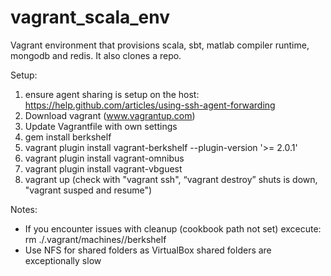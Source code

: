 vagrant_scala_env
=================

Vagrant environment that provisions scala, sbt, matlab compiler runtime, mongodb and redis. It also clones a repo.

Setup:

1. ensure agent sharing is setup on the host: https://help.github.com/articles/using-ssh-agent-forwarding
2. Download vagrant (www.vagrantup.com)
3. Update Vagrantfile with own settings
4. gem install berkshelf
5. vagrant plugin install vagrant-berkshelf --plugin-version '>= 2.0.1'
6. vagrant plugin install vagrant-omnibus
7. vagrant plugin install vagrant-vbguest
8. vagrant up (check with "vagrant ssh", “vagrant destroy” shuts is down, "vagrant susped and resume")

Notes:
- If you encounter issues with cleanup (cookbook path not set) excecute: rm ./.vagrant/machines/<machinename>/berkshelf
- Use NFS for shared folders as VirtualBox shared folders are exceptionally slow

